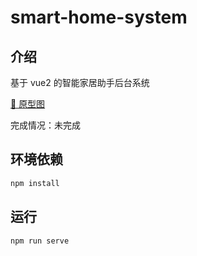 # smart-home-system

## 介绍

基于 vue2 的智能家居助手后台系统

[📑 原型图 ](https://www.axureshop.com/ys/719909)

完成情况：未完成

## 环境依赖

```bash
npm install
```

## 运行
```bash
npm run serve
```
